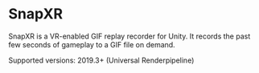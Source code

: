 # SnapXR
SnapXR is a VR-enabled GIF replay recorder for Unity. It records the past few seconds of gameplay to a GIF file on demand.

Supported versions: 2019.3+ (Universal Renderpipeline)